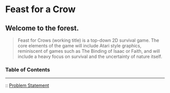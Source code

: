 # Feast for a Crow

Welcome to the forest.
---

> Feast for Crows (working title) is a top-down 2D survival game. The core elements of the game will include Atari style graphics, reminiscent of games such as The Binding of Isaac or Faith, and will include a heavy focus on survival and the uncertainty of nature itself.


### Table of Contents
---
:: [Problem Statement](https://matrom01-v2.github.io/ProjectASCDWS_Site/problem)
